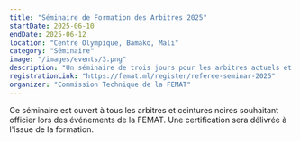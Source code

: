 ```yaml
---
title: "Séminaire de Formation des Arbitres 2025"
startDate: 2025-06-10
endDate: 2025-06-12
location: "Centre Olympique, Bamako, Mali"
category: "Séminaire"
image: "/images/events/3.png"
description: "Un séminaire de trois jours pour les arbitres actuels et futurs du Taekwondo. Améliorez vos compétences et restez à jour avec les dernières règles."
registrationLink: "https://femat.ml/register/referee-seminar-2025"
organizer: "Commission Technique de la FEMAT"
---
```


Ce séminaire est ouvert à tous les arbitres et ceintures noires souhaitant officier lors des événements de la FEMAT. Une certification sera délivrée à l'issue de la formation. 